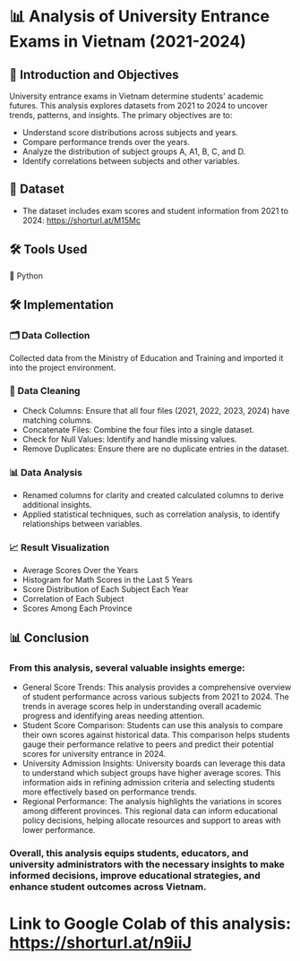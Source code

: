 # 📊 Analysis of University Entrance Exams in Vietnam (2021-2024)
## 🎯 Introduction and Objectives
University entrance exams in Vietnam determine students' academic futures. This analysis explores datasets from 2021 to 2024 to uncover trends, patterns, and insights. The primary objectives are to:
- Understand score distributions across subjects and years.
- Compare performance trends over the years.
- Analyze the distribution of subject groups A, A1, B, C, and D.
- Identify correlations between subjects and other variables.
## 📂 Dataset
- The dataset includes exam scores and student information from 2021 to 2024: https://shorturl.at/M15Mc
## 🛠️ Tools Used
🔧 Python
## 🛠️ Implementation
### 🗂️ Data Collection
Collected data from the Ministry of Education and Training and imported it into the project environment.
### 🧹 Data Cleaning
- Check Columns: Ensure that all four files (2021, 2022, 2023, 2024) have matching columns.
- Concatenate Files: Combine the four files into a single dataset.
- Check for Null Values: Identify and handle missing values.
- Remove Duplicates: Ensure there are no duplicate entries in the dataset.
### 📊 Data Analysis
- Renamed columns for clarity and created calculated columns to derive additional insights.
- Applied statistical techniques, such as correlation analysis, to identify relationships between variables.
### 📈 Result Visualization
- Average Scores Over the Years
- Histogram for Math Scores in the Last 5 Years
- Score Distribution of Each Subject Each Year
- Correlation of Each Subject
- Scores Among Each Province
## 📊 Conclusion
### From this analysis, several valuable insights emerge:
* General Score Trends: This analysis provides a comprehensive overview of student performance across various subjects from 2021 to 2024. The trends in average scores help in understanding overall academic progress and identifying areas needing attention.
* Student Score Comparison: Students can use this analysis to compare their own scores against historical data. This comparison helps students gauge their performance relative to peers and predict their potential scores for university entrance in 2024.
* University Admission Insights: University boards can leverage this data to understand which subject groups have higher average scores. This information aids in refining admission criteria and selecting students more effectively based on performance trends.
* Regional Performance: The analysis highlights the variations in scores among different provinces. This regional data can inform educational policy decisions, helping allocate resources and support to areas with lower performance.
### Overall, this analysis equips students, educators, and university administrators with the necessary insights to make informed decisions, improve educational strategies, and enhance student outcomes across Vietnam.
# Link to Google Colab of this analysis: https://shorturl.at/n9iiJ

